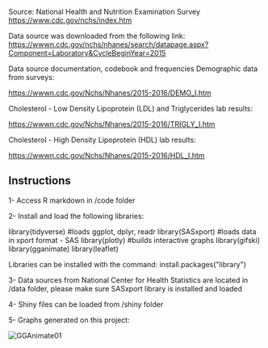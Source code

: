 Source: National Health and Nutrition Examination Survey
https://www.cdc.gov/nchs/index.htm

Data source was downloaded from the following link:
https://wwwn.cdc.gov/nchs/nhanes/search/datapage.aspx?Component=Laboratory&CycleBeginYear=2015

Data source documentation, codebook and frequencies
Demographic data from surveys:

https://wwwn.cdc.gov/Nchs/Nhanes/2015-2016/DEMO_I.htm

Cholesterol - Low Density Lipoprotein (LDL) and Triglycerides lab results:

https://wwwn.cdc.gov/Nchs/Nhanes/2015-2016/TRIGLY_I.htm

Cholesterol - High Density Lipoprotein (HDL) lab results:

https://wwwn.cdc.gov/Nchs/Nhanes/2015-2016/HDL_I.htm

## Instructions
1- Access R markdown in /code folder

2- Install and load the following libraries:

library(tidyverse) #loads ggplot, dplyr, readr
library(SASxport) #loads data in xport format - SAS
library(plotly) #builds interactive graphs
library(gifski)
library(gganimate)
library(leaflet)

Libraries can be installed with the command: install.packages("library")

3- Data sources from National Center for Health Statistics are located in /data folder, please make sure SASxport library is installed and loaded

4- Shiny files can be loaded from /shiny folder

5- Graphs generated on this project:

![GGAnimate01](image/gganimate01.gif)
